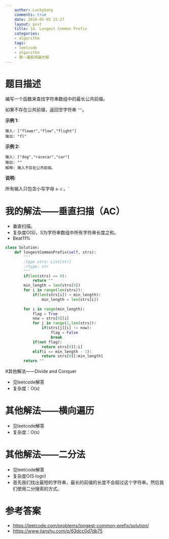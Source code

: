 ```yaml
---
    author: LuckyGong
    comments: true
    date: 2018-05-05 15:27
    layout: post
    title: 14. Longest Common Prefix
    categories:
    - algorithm
    tags:
    - leetcode
    - algorithm
    - 第一遍取得最优解
---
```


# 题目描述

编写一个函数来查找字符串数组中的最长公共前缀。

如果不存在公共前缀，返回空字符串 `""`。

**示例 1:**

```
输入: ["flower","flow","flight"]
输出: "fl"
```

**示例 2:**

```
输入: ["dog","racecar","car"]
输出: ""
解释: 输入不存在公共前缀。
```

**说明:**

所有输入只包含小写字母 `a-z` 。`

# 我的解法——垂直扫描（AC）

- 垂直扫描。
- 复杂度O(S)，S为字符串数组中所有字符串长度之和。
- Beat11%

```python
class Solution:
    def longestCommonPrefix(self, strs):
        """
        :type strs: List[str]
        :rtype: str
        """
        if(len(strs) == 0):
            return ""
        min_length = len(strs[0])
        for i in range(len(strs)):
            if(len(strs[i]) < min_length):
                min_length = len(strs[i])
                
        for i in range(min_length):
            flag = True
            now = strs[0][i]
            for j in range(1,len(strs)):
                if(strs[j][i] != now):
                    flag = False
                    break
            if(not flag):
                return strs[0][:i]
            elif(i == min_length - 1):
                return strs[0][:min_length]
        return ""
```

#其他解法——Divide and Conquer

- 见leetcode解答
- 复杂度：O(s)

# 其他解法——横向遍历

- 见leetcode解答
- 复杂度：O(s)

# 其他解法——二分法

- 见leetcode解答
- 复杂度O(S·logn)
- 首先我们找出最短的字符串，最长的前缀的长度不会超过这个字符串。然后我们使用二分搜索的方式。

# 参考答案

- https://leetcode.com/problems/longest-common-prefix/solution/
- https://www.jianshu.com/p/63dcc0d7db75
